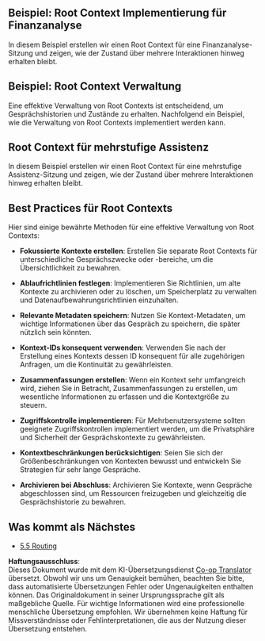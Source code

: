 <!--
CO_OP_TRANSLATOR_METADATA:
{
  "original_hash": "8311f46a35cf608c9780f39b62c9dc3f",
  "translation_date": "2025-07-14T01:57:52+00:00",
  "source_file": "05-AdvancedTopics/mcp-root-contexts/README.md",
  "language_code": "de"
}
-->
## Beispiel: Root Context Implementierung für Finanzanalyse

In diesem Beispiel erstellen wir einen Root Context für eine Finanzanalyse-Sitzung und zeigen, wie der Zustand über mehrere Interaktionen hinweg erhalten bleibt.

## Beispiel: Root Context Verwaltung

Eine effektive Verwaltung von Root Contexts ist entscheidend, um Gesprächshistorien und Zustände zu erhalten. Nachfolgend ein Beispiel, wie die Verwaltung von Root Contexts implementiert werden kann.

## Root Context für mehrstufige Assistenz

In diesem Beispiel erstellen wir einen Root Context für eine mehrstufige Assistenz-Sitzung und zeigen, wie der Zustand über mehrere Interaktionen hinweg erhalten bleibt.

## Best Practices für Root Contexts

Hier sind einige bewährte Methoden für eine effektive Verwaltung von Root Contexts:

- **Fokussierte Kontexte erstellen**: Erstellen Sie separate Root Contexts für unterschiedliche Gesprächszwecke oder -bereiche, um die Übersichtlichkeit zu bewahren.

- **Ablaufrichtlinien festlegen**: Implementieren Sie Richtlinien, um alte Kontexte zu archivieren oder zu löschen, um Speicherplatz zu verwalten und Datenaufbewahrungsrichtlinien einzuhalten.

- **Relevante Metadaten speichern**: Nutzen Sie Kontext-Metadaten, um wichtige Informationen über das Gespräch zu speichern, die später nützlich sein könnten.

- **Kontext-IDs konsequent verwenden**: Verwenden Sie nach der Erstellung eines Kontexts dessen ID konsequent für alle zugehörigen Anfragen, um die Kontinuität zu gewährleisten.

- **Zusammenfassungen erstellen**: Wenn ein Kontext sehr umfangreich wird, ziehen Sie in Betracht, Zusammenfassungen zu erstellen, um wesentliche Informationen zu erfassen und die Kontextgröße zu steuern.

- **Zugriffskontrolle implementieren**: Für Mehrbenutzersysteme sollten geeignete Zugriffskontrollen implementiert werden, um die Privatsphäre und Sicherheit der Gesprächskontexte zu gewährleisten.

- **Kontextbeschränkungen berücksichtigen**: Seien Sie sich der Größenbeschränkungen von Kontexten bewusst und entwickeln Sie Strategien für sehr lange Gespräche.

- **Archivieren bei Abschluss**: Archivieren Sie Kontexte, wenn Gespräche abgeschlossen sind, um Ressourcen freizugeben und gleichzeitig die Gesprächshistorie zu bewahren.

## Was kommt als Nächstes

- [5.5 Routing](../mcp-routing/README.md)

**Haftungsausschluss**:  
Dieses Dokument wurde mit dem KI-Übersetzungsdienst [Co-op Translator](https://github.com/Azure/co-op-translator) übersetzt. Obwohl wir uns um Genauigkeit bemühen, beachten Sie bitte, dass automatisierte Übersetzungen Fehler oder Ungenauigkeiten enthalten können. Das Originaldokument in seiner Ursprungssprache gilt als maßgebliche Quelle. Für wichtige Informationen wird eine professionelle menschliche Übersetzung empfohlen. Wir übernehmen keine Haftung für Missverständnisse oder Fehlinterpretationen, die aus der Nutzung dieser Übersetzung entstehen.